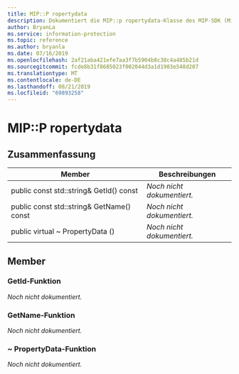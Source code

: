 ```yaml
---
title: MIP::P ropertydata
description: Dokumentiert die MIP::p ropertydata-Klasse des MIP-SDK (Microsoft Information Protection).
author: BryanLa
ms.service: information-protection
ms.topic: reference
ms.author: bryanla
ms.date: 07/16/2019
ms.openlocfilehash: 2af21aba421efe7aa3f7b5904b8c38c4a485b21d
ms.sourcegitcommit: fcde8b31f8685023f002044d3a1d1903e548d207
ms.translationtype: MT
ms.contentlocale: de-DE
ms.lasthandoff: 08/21/2019
ms.locfileid: "69893258"
---
```

# <a name="class-mippropertydata"></a>MIP::P ropertydata 
  
## <a name="summary"></a>Zusammenfassung
 Member                        | Beschreibungen                                
--------------------------------|---------------------------------------------
public const std::string& GetId() const  | _Noch nicht dokumentiert._
public const std::string& GetName() const  | _Noch nicht dokumentiert._
public virtual ~ PropertyData ()  | _Noch nicht dokumentiert._
  
## <a name="members"></a>Member
  
### <a name="getid-function"></a>GetId-Funktion
_Noch nicht dokumentiert._

  
### <a name="getname-function"></a>GetName-Funktion
_Noch nicht dokumentiert._

  
### <a name="propertydata-function"></a>~ PropertyData-Funktion
_Noch nicht dokumentiert._
